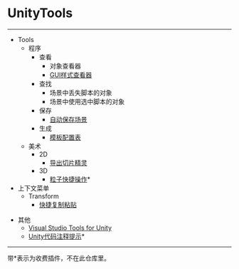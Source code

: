 UnityTools
==========

----------
*  Tools
    +  程序
        -  查看
            +  对象查看器
            +  [GUI样式查看器](http://blog.csdn.net/akof1314/article/details/39297811)
        -  查找
            +  场景中丢失脚本的对象
            +  场景中使用选中脚本的对象
        -  保存
	        +  [自动保存场景](http://wiki.unity3d.com/index.php/AutoSave)
        -  生成
	        +  [模板配置表](http://wiki.unity3d.com/index.php/CreateScriptableObjectAsset2)
    +  美术
        -  2D
            +  [导出切片精灵](http://blog.csdn.net/akof1314/article/details/38845933)
        -  3D
            +  [粒子快捷操作](https://www.assetstore.unity3d.com/en/#!/content/4215)*
*  上下文菜单
	+  Transform
		+  [快捷复制粘贴](http://wiki.unity3d.com/index.php/TransformContextMenu)
+  其他
	+  [Visual Studio Tools for Unity](http://unityvs.com/)
	+  [Unity代码注释提示](https://www.assetstore.unity3d.com/en/#!/content/22906)*


----------
带*表示为收费插件，不在此仓库里。